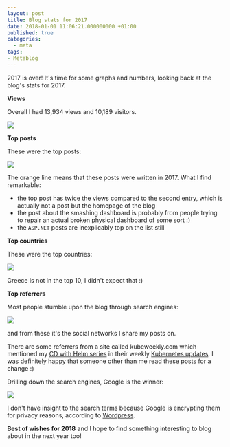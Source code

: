 ```yaml
---
layout: post
title: Blog stats for 2017
date: 2018-01-01 11:06:21.000000000 +01:00
published: true
categories:
  - meta
tags:
- Metablog
---
```


2017 is over! It's time for some graphs and numbers, looking back at the blog's stats for 2017.

<!--more-->

<strong>Views</strong>

Overall I had 13,934 views and 10,189 visitors.

<img src="{{ site.baseurl }}/assets/2018/01/01/10_31_36-stats-e280b9-ngeor-wordpress-com-e28094-wordpress-com.png" />

<strong>Top posts</strong>

These were the top posts:

<img src="{{ site.baseurl }}/assets/2018/01/01/10_37_51-ngeor-wordpress-com-e28094-wordpress-com.png" />

The orange line means that these posts were written in 2017. What I find remarkable:
<ul>
<li>the top post has twice the views compared to the second entry, which is actually not a post but the homepage of the blog</li>
<li>the post about the smashing dashboard is probably from people trying to repair an actual broken physical dashboard of some sort :)</li>
<li>the <code>ASP.NET</code> posts are inexplicably top on the list still</li>
</ul>

<strong>Top countries</strong>

These were the top countries:

<img src="{{ site.baseurl }}/assets/2018/01/01/10_33_07-stats-e280b9-ngeor-wordpress-com-e28094-wordpress-com1.png" />

Greece is not in the top 10, I didn't expect that :)

<strong>Top referrers</strong>

Most people stumble upon the blog through search engines:

<img src="{{ site.baseurl }}/assets/2018/01/01/10_39_29-stats-e280b9-ngeor-wordpress-com-e28094-wordpress-com.png" />

and from these it's the social networks I share my posts on.

There are some referrers from a site called kubeweekly.com which mentioned my <a href="{{ site.baseurl }}/cd-with-helm.html">CD with Helm series</a> in their weekly <a href="https://kubeweekly.com/kubeweekly-116/">Kubernetes updates</a>. I was definitely happy that someone other than me read these posts for a change :)

Drilling down the search engines, Google is the winner:

<img src="{{ site.baseurl }}/assets/2018/01/01/10_40_23-stats-e280b9-ngeor-wordpress-com-e28094-wordpress-com.png" />

I don't have insight to the search terms because Google is encrypting them for privacy reasons, according to <a href="https://en.support.wordpress.com/stats/#search-engine-terms">Wordpress</a>.

<strong>Best of wishes for 2018</strong> and I hope to find something interesting to blog about in the next year too!

